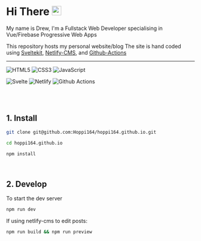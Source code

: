 # Hi There <img src="https://i.giphy.com/media/hvRJCLFzcasrR4ia7z/giphy.webp" width="25px">

My name is Drew, I'm a Fullstack Web Developer specialising in Vue/Firebase Progressive Web Apps

This repository hosts my personal website/blog
The site is hand coded using [Sveltekit](https://kit.svelte.dev/), [Netlify-CMS](https://www.netlifycms.org/), and [Github-Actions](https://github.com/features/actions)

<hr>

![HTML5](https://img.shields.io/badge/html5-grey.svg?style=for-the-badge&logo=html5&logoColor=ef3700)
![CSS3](https://img.shields.io/badge/css3-grey.svg?style=for-the-badge&logo=css3&logoColor=29A9DF)
![JavaScript](https://img.shields.io/badge/javascript-grey.svg?style=for-the-badge&logo=javascript&logoColor=%23F7DF1E)

![Svelte](https://img.shields.io/badge/Svelte-grey?style=for-the-badge&logo=svelte&logoColor=FF3E00)
![Netlify](https://img.shields.io/badge/netlify-grey.svg?style=for-the-badge&logo=netlify&logoColor=#00C7B7)
![Github Actions](https://img.shields.io/badge/GitHub-grey?style=for-the-badge&logo=github&logoColor=white)

<br>
<br>

## 1. Install

```bash
git clone git@github.com:Hoppi164/hoppi164.github.io.git
```

```bash
cd hoppi164.github.io
```

```bash
npm install
```

<br>

## 2. Develop

To start the dev server

```bash
npm run dev
```

If using netlify-cms to edit posts:

```bash
npm run build && npm run preview
```
